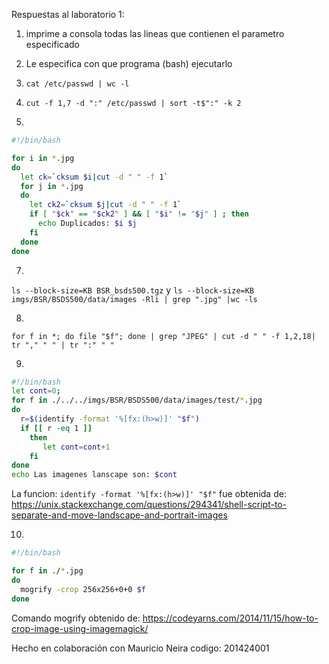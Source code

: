 Respuestas al laboratorio 1:


1. imprime a consola todas las lineas que contienen el parametro especificado

2. Le especifica con que programa (bash) ejecutarlo

3. `cat /etc/passwd | wc -l`

4. `cut -f 1,7 -d ":" /etc/passwd | sort -t$":" -k 2`

5.
```bash
#!/bin/bash

for i in *.jpg
do
  let ck=`cksum $i|cut -d " " -f 1`
  for j in *.jpg
  do
    let ck2=`cksum $j|cut -d " " -f 1`
    if [ "$ck" == "$ck2" ] && [ "$i" != "$j" ] ; then
      echo Duplicados: $i $j
    fi
  done
done

```
7.

`ls --block-size=KB BSR_bsds500.tgz` y `ls --block-size=KB imgs/BSR/BSDS500/data/images -Rli | grep ".jpg" |wc -ls`

8.


`for f in *; do file "$f"; done | grep "JPEG" | cut -d " " -f 1,2,18| tr "," " " | tr ":" " "`

9.
```bash
#!/bin/bash
let cont=0;
for f in ./../../imgs/BSR/BSDS500/data/images/test/*.jpg
do
  r=$(identify -format '%[fx:(h>w)]' "$f")
  if [[ r -eq 1 ]]
    then
       let cont=cont+1
    fi
done
echo Las imagenes lanscape son: $cont
  ```

La funcion: `identify -format '%[fx:(h>w)]' "$f"` fue obtenida de: <https://unix.stackexchange.com/questions/294341/shell-script-to-separate-and-move-landscape-and-portrait-images>

10.
```bash
#!/bin/bash

for f in ./*.jpg
do
  mogrify -crop 256x256+0+0 $f
done
```

Comando mogrify obtenido de:
<https://codeyarns.com/2014/11/15/how-to-crop-image-using-imagemagick/>


Hecho en colaboración con Mauricio Neira codigo: 201424001
